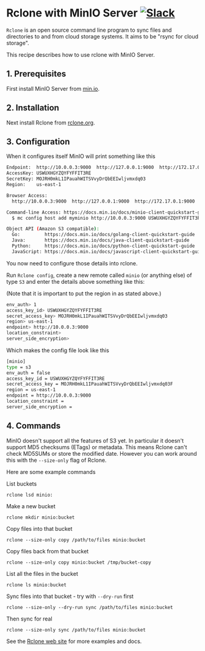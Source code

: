 # Rclone with MinIO Server [![Slack](https://slack.min.io/slack?type=svg)](https://slack.min.io)

`Rclone` is an open source command line program to sync files and
directories to and from cloud storage systems.  It aims to be "rsync
for cloud storage".

This recipe describes how to use rclone with MinIO Server.

## 1. Prerequisites

First install MinIO Server from [min.io](https://min.io/).

## 2. Installation

Next install Rclone from [rclone.org](http://rclone.org).

## 3. Configuration

When it configures itself MinIO will print something like this

```sh
Endpoint:  http://10.0.0.3:9000  http://127.0.0.1:9000  http://172.17.0.1:9000
AccessKey: USWUXHGYZQYFYFFIT3RE
SecretKey: MOJRH0mkL1IPauahWITSVvyDrQbEEIwljvmxdq03
Region:    us-east-1

Browser Access:
  http://10.0.0.3:9000  http://127.0.0.1:9000  http://172.17.0.1:9000

Command-line Access: https://docs.min.io/docs/minio-client-quickstart-guide
  $ mc config host add myminio http://10.0.0.3:9000 USWUXHGYZQYFYFFIT3RE MOJRH0mkL1IPauahWITSVvyDrQbEEIwljvmxdq03

Object API (Amazon S3 compatible):
  Go:         https://docs.min.io/docs/golang-client-quickstart-guide
  Java:       https://docs.min.io/docs/java-client-quickstart-guide
  Python:     https://docs.min.io/docs/python-client-quickstart-guide
  JavaScript: https://docs.min.io/docs/javascript-client-quickstart-guide
```

You now need to configure those details into rclone.

Run `Rclone config`, create a new remote called `minio` (or anything
else) of type `S3` and enter the details above something like this:

(Note that it is important to put the region in as stated above.)

```sh
env_auth> 1
access_key_id> USWUXHGYZQYFYFFIT3RE
secret_access_key> MOJRH0mkL1IPauahWITSVvyDrQbEEIwljvmxdq03  
region> us-east-1
endpoint> http://10.0.0.3:9000
location_constraint>
server_side_encryption>
```

Which makes the config file look like this

```sh
[minio]
type = s3
env_auth = false
access_key_id = USWUXHGYZQYFYFFIT3RE
secret_access_key = MOJRH0mkL1IPauahWITSVvyDrQbEEIwljvmxdq03F
region = us-east-1
endpoint = http://10.0.0.3:9000
location_constraint =
server_side_encryption =
```

## 4. Commands

MinIO doesn't support all the features of S3 yet.  In particular it
doesn't support MD5 checksums (ETags) or metadata.  This means Rclone
can't check MD5SUMs or store the modified date.  However you can work
around this with the `--size-only` flag of Rclone.

Here are some example commands

List buckets

    rclone lsd minio:

Make a new bucket

    rclone mkdir minio:bucket

Copy files into that bucket

    rclone --size-only copy /path/to/files minio:bucket

Copy files back from that bucket

    rclone --size-only copy minio:bucket /tmp/bucket-copy

List all the files in the bucket

    rclone ls minio:bucket

Sync files into that bucket - try with `--dry-run` first

    rclone --size-only --dry-run sync /path/to/files minio:bucket

Then sync for real

    rclone --size-only sync /path/to/files minio:bucket

See the [Rclone web site](http://rclone.org) for more examples and docs.
